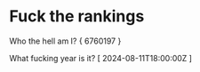 # Fuck the rankings

Who the hell am I?
{ 6760197 }

What fucking year is it?
[ 2024-08-11T18:00:00Z ]
